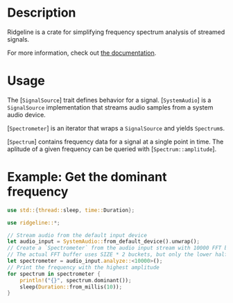 # Description

Ridgeline is a crate for simplifying frequency spectrum analysis of streamed signals.

For more information, check out [the documentation](https://docs.rs/ridgeline).

# Usage

The [`SignalSource`] trait defines behavior for a signal. [`SystemAudio`] is a
`SignalSource` implementation that streams audio samples from a system audio device.

[`Spectrometer`] is an iterator that wraps a `SignalSource` and yields `Spectrum`s.

[`Spectrum`] contains frequency data for a signal at a single point in time.
The aplitude of a given frequency can be queried with [`Spectrum::amplitude`].

# Example: Get the dominant frequency
```rust
use std::{thread::sleep, time::Duration};

use ridgeline::*;

// Stream audio from the default input device
let audio_input = SystemAudio::from_default_device().unwrap();
// Create a `Spectrometer` from the audio input stream with 10000 FFT buckets
// The actual FFT buffer uses SIZE * 2 buckets, but only the lower half is usable
let spectrometer = audio_input.analyze::<10000>();
// Print the frequency with the highest amplitude
for spectrum in spectrometer {
    println!("{}", spectrum.dominant());
    sleep(Duration::from_millis(10));
}
```